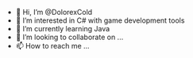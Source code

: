 - 👋 Hi, I’m @DolorexCold
- 👀 I’m interested in C# with game development tools
- 🌱 I’m currently learning Java
- 💞️ I’m looking to collaborate on ...
- 📫 How to reach me ...

<!---
DolorexCold/DolorexCold is a ✨ special ✨ repository because its `README.md` (this file) appears on your GitHub profile.
You can click the Preview link to take a look at your changes.
--->
